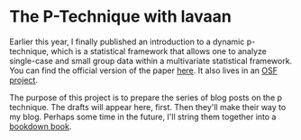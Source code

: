 
# The P-Technique with lavaan

Earlier this year, I finally published an introduction to a dynamic p-technique, which is a statistical framework that allows one to analyze single-case and small group data within a multivariate statistical framework. You can find the official version of the paper [here](https://www.sciencedirect.com/science/article/pii/S2212144718301807?via%3Dihub). It also lives in an [OSF project](https://osf.io/cbyj3/).

The purpose of this project is to prepare the series of blog posts on the p technique. The drafts will appear here, first. Then they'll make their way to my blog. Perhaps some time in the future, I'll string them together into a [bookdown book](https://bookdown.org).